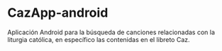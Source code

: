# CazApp-android
Aplicación Android para la búsqueda de canciones relacionadas con la liturgia católica, en específico las contenidas en el libreto Caz.
